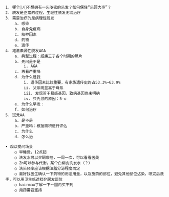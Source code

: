 	1. 哪个👦/👧不想拥有一头浓密的头发？如何保住“头顶大事”？
	2. 脱发是正常的过程，生理性脱发无需治疗
	3. 需要治疗的是病理性脱发
		a. 感染
		b. 自身免疫病
		c. 精神因素
		d. 药物
		e. 遗传
	4. 雄激素源性脱发AGA
		a. 典型过程：威廉王子各个时期的照片
		b. 先问是不是
			i. AGA
		c. 再看严重吗
		d. 为什么是我
			i. 遗传因素比较重要，有家族遗传史的占53.3%~63.9%
			ii. 父系明显高于母系
			iii. 发现若干易感基因，致病基因尚未明确
			iv. 只秃顶的原因：5-ɑ 
		e. 为什么早发：
		f. 如何治疗
	5. 斑秃AA
		a. 是不是
		b. 严重吗：根据面积进行评估
		c. 为什么
		d. 怎么治

	• 观众提问场景
		○ 早睡觉，12点起
		○ 洗发水可以买酮康唑，一周一次，可以看看医美
		○ Zn可以参与代谢，某个白柳皮洗发水（？）
		○ 洗头频率应该根据油脂分泌程度而定
		○ 最好找医生确认一下药物的用法用量，以及施药的部位，避免其他部位沾染，喷完后洗手，可以用卫生纸遮挡非脱发部位
		○ hairmax了解一下～国内买不到
		○ 用药需要坚持
